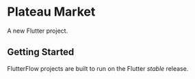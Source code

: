 # Plateau Market

A new Flutter project.

## Getting Started

FlutterFlow projects are built to run on the Flutter _stable_ release.
